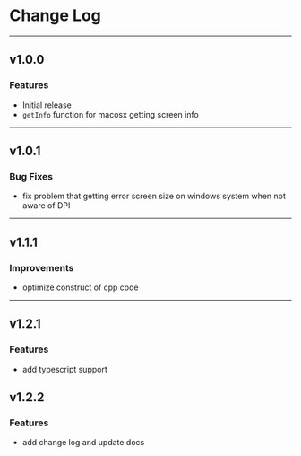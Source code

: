 # Change Log

---

## v1.0.0

### Features

-   Initial release
-   `getInfo` function for macosx getting screen info

---

## v1.0.1

### Bug Fixes

-   fix problem that getting error screen size on windows system when not aware of DPI

---

## v1.1.1

### Improvements

-   optimize construct of cpp code

---

## v1.2.1

### Features

-   add typescript support

## v1.2.2

### Features

-   add change log and update docs
